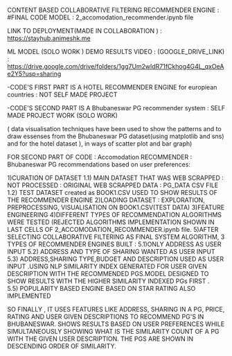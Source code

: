 CONTENT BASED COLLABORATIVE FILTERING RECOMMENDER ENGINE :
#FINAL CODE MODEL : 2_accomodation_recommender.ipynb file

LINK TO DEPLOYMENT(MADE IN COLLABORATION )  :
     https://stayhub.animeshk.me

ML MODEL (SOLO WORK ) DEMO RESULTS VIDEO : (GOOGLE_DRIVE_LINK) :
   https://drive.google.com/drive/folders/1gg7Um2wldR71fCkhog4G4L_qxOeAe2Y5?usp=sharing
     
-CODE'S FIRST PART IS A HOTEL RECOMMENDER ENGINE for europiean countries : NOT SELF MADE PROJECT

-CODE'S SECOND PART IS A Bhubaneswar PG recommender system  : SELF MADE PROJECT WORK (SOLO WORK)

( data visualisation techniques have been used to show the patterns and to draw essenses from the Bhubaneswar PG dataset(using matplotlib and sns) and for the hotel dataset ),
in ways of scatter plot and bar graph)

FOR SECOND PART OF CODE : Accomodation RECOMMENDER : Bhubaneswar PG recommendations based on user preferences: 

1)CURATION OF DATASET 
    1.1) MAIN DATASET THAT WAS WEB SCRAPPED :  NOT PROCESSED : ORIGINAL WEB SCRAPPED DATA : PG_DATA CSV FILE
    1.2) TEST DATASET created as BOOK1.CSV USED TO SHOW RESULTS OF THE RECOMMENDER ENGINE
2)LOADING DATASET : EXPLORATION, PREPROCESSING, VISUALISATION ON BOOK1.CSV(TEST DATA)
3)FEATURE ENGINEERING
4)DIFFERENT TYPES OF RECOMMENDATION ALGORITHMS WERE TESTED (REJECTED ALGORITHMS IMPLEMENTATION SHOWN IN LAST CELLS OF 2_ACCOMODATION_RECOMMENDER.ipynb file.
5)AFTER SELECTING COLLABORATIVE FILTERING AS FINAL SYSTEM ALGORITHM, 3 TYPES OF RECOMMENDER ENGINES BUILT :
      5.1)ONLY ADDRESS AS USER INPUT
      5.2) ADDRESS AND TYPE OF SHARING WANTED AS USER INPUT
      5.3) ADDRESS,SHARING TYPE,BUDGET AND DESCRIPTION USED AS USER INPUT .USING NLP SIMILARITY INDEX GENERATED FOR USER GIVEN DESCRIPTION WITH THE RECOMMENDED PGS.MODEL 
           DESIGNED TO SHOW RESULTS WITH THE HIGHER SIMILARITY INDEXED PGs FIRST .  
      5.5) POPULARITY BASED ENGINE BASED ON STAR RATING ALSO IMPLEMENTED     
           

 SO FINALLY , IT USES FEATURES LIKE ADDRESS, SHARING IN A PG, PRICE, RATING AND USER GIVEN DESCRIPTIONS TO RECOMMEND PG'S IN BHUBANESWAR.
SHOWS RESULTS BASED ON USER PREFERENCES WHILE SIMULTANEOUSLY SHOWING WHAT IS THE SIMILARITY COUNT OF A PG WITH THE GIVEN USER DESCRIPTION.
THE PGS ARE SHOWN IN DESCENDING ORDER OF SIMILARITY.


